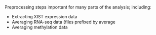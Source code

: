 Preprocessing steps important for many parts of the analysis; including:
- Extracting XIST expression data
- Averaging RNA-seq data (files prefixed by average
- Averaging methylation data
